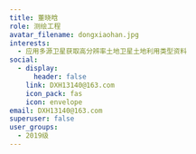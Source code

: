 ```yaml
---
title: 董晓晗
role: 测绘工程
avatar_filename: dongxiaohan.jpg
interests:
  - 应用多源卫星获取高分辨率土地卫星土地利用类型资料
social:
  - display:
      header: false
    link: DXH13140@163.com
    icon_pack: fas
    icon: envelope
email: DXH13140@163.com
superuser: false
user_groups:
  - 2019级
---
```

